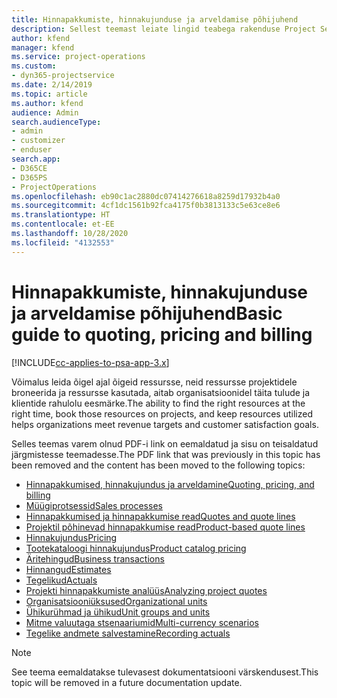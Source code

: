 ```yaml
---
title: Hinnapakkumiste, hinnakujunduse ja arveldamise põhijuhend
description: Sellest teemast leiate lingid teabega rakenduse Project Service Automation hinnapakkumiste, hinnakujunduse ja arveldamise kohta.
author: kfend
manager: kfend
ms.service: project-operations
ms.custom:
- dyn365-projectservice
ms.date: 2/14/2019
ms.topic: article
ms.author: kfend
audience: Admin
search.audienceType:
- admin
- customizer
- enduser
search.app:
- D365CE
- D365PS
- ProjectOperations
ms.openlocfilehash: eb90c1ac2880dc07414276618a8259d17932b4a0
ms.sourcegitcommit: 4cf1dc1561b92fca4175f0b3813133c5e63ce8e6
ms.translationtype: HT
ms.contentlocale: et-EE
ms.lasthandoff: 10/28/2020
ms.locfileid: "4132553"
---
```

# <a name="basic-guide-to-quoting-pricing-and-billing"></a><span data-ttu-id="7a7cc-103">Hinnapakkumiste, hinnakujunduse ja arveldamise põhijuhend</span><span class="sxs-lookup"><span data-stu-id="7a7cc-103">Basic guide to quoting, pricing and billing</span></span>

[!INCLUDE[cc-applies-to-psa-app-3.x](../../includes/cc-applies-to-psa-app-3x.md)]

<span data-ttu-id="7a7cc-104">Võimalus leida õigel ajal õigeid ressursse, neid ressursse projektidele broneerida ja ressursse kasutada, aitab organisatsioonidel täita tulude ja klientide rahulolu eesmärke.</span><span class="sxs-lookup"><span data-stu-id="7a7cc-104">The ability to find the right resources at the right time, book those resources on projects, and keep resources utilized helps organizations meet revenue targets and customer satisfaction goals.</span></span> 

<span data-ttu-id="7a7cc-105">Selles teemas varem olnud PDF-i link on eemaldatud ja sisu on teisaldatud järgmistesse teemadesse.</span><span class="sxs-lookup"><span data-stu-id="7a7cc-105">The PDF link that was previously in this topic has been removed and the content has been moved to the following topics:</span></span>

- [<span data-ttu-id="7a7cc-106">Hinnapakkumised, hinnakujundus ja arveldamine</span><span class="sxs-lookup"><span data-stu-id="7a7cc-106">Quoting, pricing, and billing</span></span>](../quote-bill-price.md)
- [<span data-ttu-id="7a7cc-107">Müügiprotsessid</span><span class="sxs-lookup"><span data-stu-id="7a7cc-107">Sales processes</span></span>](../basic-sales-process.md)
- [<span data-ttu-id="7a7cc-108">Hinnapakkumised ja hinnapakkumise read</span><span class="sxs-lookup"><span data-stu-id="7a7cc-108">Quotes and quote lines</span></span>](../basic-quote-lines.md)
- [<span data-ttu-id="7a7cc-109">Projektil põhinevad hinnapakkumise read</span><span class="sxs-lookup"><span data-stu-id="7a7cc-109">Product-based quote lines</span></span>](../product-based-quote-lines.md)
- [<span data-ttu-id="7a7cc-110">Hinnakujundus</span><span class="sxs-lookup"><span data-stu-id="7a7cc-110">Pricing</span></span>](../basic-pricing.md)
- [<span data-ttu-id="7a7cc-111">Tootekataloogi hinnakujundus</span><span class="sxs-lookup"><span data-stu-id="7a7cc-111">Product catalog pricing</span></span>](../product-catalog-pricing.md)
- [<span data-ttu-id="7a7cc-112">Äritehingud</span><span class="sxs-lookup"><span data-stu-id="7a7cc-112">Business transactions</span></span>](../basic-business-transactions.md)
- [<span data-ttu-id="7a7cc-113">Hinnangud</span><span class="sxs-lookup"><span data-stu-id="7a7cc-113">Estimates</span></span>](../estimates.md)
- [<span data-ttu-id="7a7cc-114">Tegelikud</span><span class="sxs-lookup"><span data-stu-id="7a7cc-114">Actuals</span></span>](../actuals.md)
- [<span data-ttu-id="7a7cc-115">Projekti hinnapakkumiste analüüs</span><span class="sxs-lookup"><span data-stu-id="7a7cc-115">Analyzing project quotes</span></span>](../basic-analyzing-quotes.md)
- [<span data-ttu-id="7a7cc-116">Organisatsiooniüksused</span><span class="sxs-lookup"><span data-stu-id="7a7cc-116">Organizational units</span></span>](../advanced-organizational.md)
- [<span data-ttu-id="7a7cc-117">Ühikurühmad ja ühikud</span><span class="sxs-lookup"><span data-stu-id="7a7cc-117">Unit groups and units</span></span>](../advanced-units.md)
- [<span data-ttu-id="7a7cc-118">Mitme valuutaga stsenaariumid</span><span class="sxs-lookup"><span data-stu-id="7a7cc-118">Multi-currency scenarios</span></span>](../advanced-currency.md)
- [<span data-ttu-id="7a7cc-119">Tegelike andmete salvestamine</span><span class="sxs-lookup"><span data-stu-id="7a7cc-119">Recording actuals</span></span>](../advanced-actuals.md)

> [!NOTE]
> <span data-ttu-id="7a7cc-120">See teema eemaldatakse tulevasest dokumentatsiooni värskendusest.</span><span class="sxs-lookup"><span data-stu-id="7a7cc-120">This topic will be removed in a future documentation update.</span></span> 
